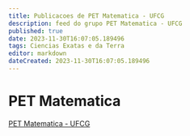 ```yaml
---
title: Publicacoes de PET Matematica - UFCG
description: feed do grupo PET Matematica - UFCG
published: true
date: 2023-11-30T16:07:05.189496
tags: Ciencias Exatas e da Terra
editor: markdown
dateCreated: 2023-11-30T16:07:05.189496
---
```


# PET Matematica
[PET Matematica - UFCG](/grupo/171PETMatematicaUFCG.md)